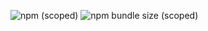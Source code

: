 ![npm (scoped)](https://img.shields.io/npm/v/@bsarac/tiny.svg)
![npm bundle size (scoped)](https://img.shields.io/bundlephobia/min/@bsarac/tiny.svg)
